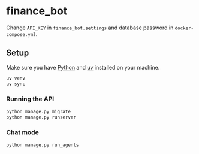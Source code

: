# finance_bot

Change `API_KEY` in `finance_bot.settings` and database password in `docker-compose.yml`.

## Setup

Make sure you have [Python]() and [uv]() installed on your machine.

```sh
uv venv
uv sync
```

### Running the API

```sh
python manage.py migrate
python manage.py runserver
```

### Chat mode

```sh
python manage.py run_agents
```
